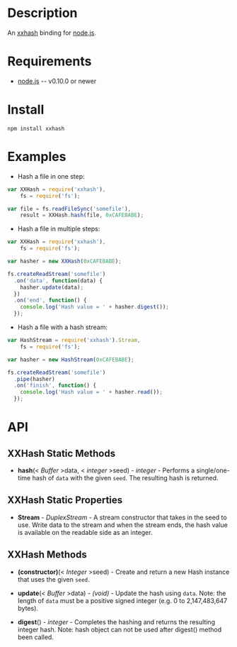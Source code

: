 
Description
===========

An [xxhash](https://github.com/Cyan4973/xxHash) binding for [node.js](http://nodejs.org/).


Requirements
============

* [node.js](http://nodejs.org/) -- v0.10.0 or newer


Install
============

    npm install xxhash


Examples
========

* Hash a file in one step:

```javascript
var XXHash = require('xxhash'),
    fs = require('fs');

var file = fs.readFileSync('somefile'),
    result = XXHash.hash(file, 0xCAFEBABE);
```

* Hash a file in multiple steps:

```javascript
var XXHash = require('xxhash'),
    fs = require('fs');

var hasher = new XXHash(0xCAFEBABE);

fs.createReadStream('somefile')
  .on('data', function(data) {
    hasher.update(data);
  })
  .on('end', function() {
    console.log('Hash value = ' + hasher.digest());
  });
```

* Hash a file with a hash stream:

```javascript
var HashStream = require('xxhash').Stream,
    fs = require('fs');

var hasher = new HashStream(0xCAFEBABE);

fs.createReadStream('somefile')
  .pipe(hasher)
  .on('finish', function() {
    console.log('Hash value = ' + hasher.read());
  });
```


API
===

XXHash Static Methods
---------------------

* **hash**(< _Buffer_ >data, < _integer_ >seed) - _integer_ - Performs a single/one-time hash of `data` with the given `seed`. The resulting hash is returned.


XXHash Static Properties
------------------------

* **Stream** - _DuplexStream_ - A stream constructor that takes in the seed to use. Write data to the stream and when the stream ends, the hash value is available on the readable side as an integer.


XXHash Methods
--------------

* **(constructor)**(< _Integer_ >seed) - Create and return a new Hash instance that uses the given `seed`.

* **update**(< _Buffer_ >data) - _(void)_ - Update the hash using `data`. Note: the length of `data` must be a positive signed integer (e.g. 0 to 2,147,483,647 bytes).

* **digest**()  - _integer_ - Completes the hashing and returns the resulting integer hash. Note: hash object can not be used after digest() method been called.
